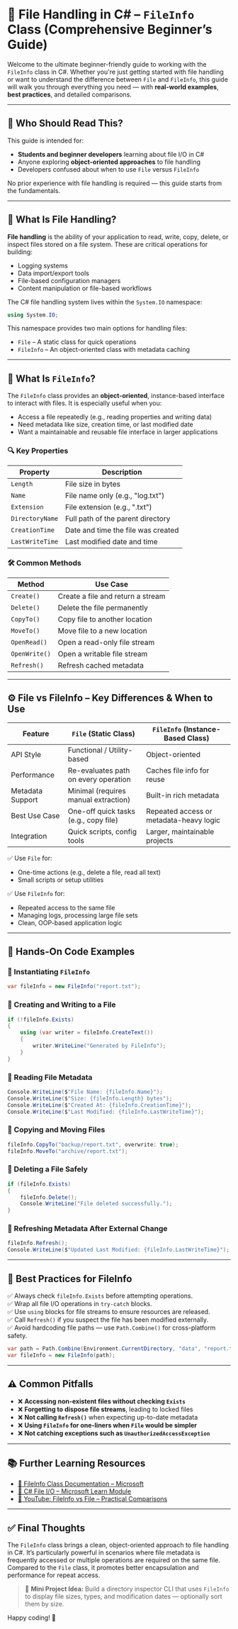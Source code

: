 ﻿# 📁 File Handling in C# – `FileInfo` Class (Comprehensive Beginner’s Guide)

Welcome to the ultimate beginner-friendly guide to working with the `FileInfo` class in C#.
Whether you're just getting started with file handling or want to understand the difference between `File` and `FileInfo`,
this guide will walk you through everything you need — with **real-world examples**, **best practices**, and detailed comparisons.

---

## 🎯 Who Should Read This?
This guide is intended for:
- **Students and beginner developers** learning about file I/O in C#
- Anyone exploring **object-oriented approaches** to file handling
- Developers confused about when to use `File` versus `FileInfo`

No prior experience with file handling is required — this guide starts from the fundamentals.

---

## 📘 What Is File Handling?
**File handling** is the ability of your application to read, write, copy, delete, or inspect files stored on a file system. These are critical operations for building:
- Logging systems
- Data import/export tools
- File-based configuration managers
- Content manipulation or file-based workflows

The C# file handling system lives within the `System.IO` namespace:
```csharp
using System.IO;
```

This namespace provides two main options for handling files:
- `File` – A static class for quick operations
- `FileInfo` – An object-oriented class with metadata caching

---

## 📂 What Is `FileInfo`?

The `FileInfo` class provides an **object-oriented**, instance-based interface to interact with files. It is especially useful when you:
- Access a file repeatedly (e.g., reading properties and writing data)
- Need metadata like size, creation time, or last modified date
- Want a maintainable and reusable file interface in larger applications

### 🔍 Key Properties
| Property          | Description                              |
|------------------|------------------------------------------|
| `Length`         | File size in bytes                       |
| `Name`           | File name only (e.g., "log.txt")         |
| `Extension`      | File extension (e.g., ".txt")            |
| `DirectoryName`  | Full path of the parent directory        |
| `CreationTime`   | Date and time the file was created       |
| `LastWriteTime`  | Last modified date and time              |

### 🛠️ Common Methods
| Method            | Use Case                                  |
|------------------|-------------------------------------------|
| `Create()`        | Create a file and return a stream         |
| `Delete()`        | Delete the file permanently               |
| `CopyTo()`        | Copy file to another location             |
| `MoveTo()`        | Move file to a new location               |
| `OpenRead()`      | Open a read-only file stream              |
| `OpenWrite()`     | Open a writable file stream               |
| `Refresh()`       | Refresh cached metadata                  |

---

## ⚙️ File vs FileInfo – Key Differences & When to Use

| Feature                       | `File` (Static Class)                 | `FileInfo` (Instance-Based Class)          |
|------------------------------|---------------------------------------|---------------------------------------------|
| API Style                    | Functional / Utility-based            | Object-oriented                             |
| Performance                  | Re-evaluates path on every operation  | Caches file info for reuse                  |
| Metadata Support             | Minimal (requires manual extraction)  | Built-in rich metadata                      |
| Best Use Case                | One-off quick tasks (e.g., copy file) | Repeated access or metadata-heavy logic     |
| Integration                  | Quick scripts, config tools           | Larger, maintainable projects               |

✅ Use `File` for:
- One-time actions (e.g., delete a file, read all text)
- Small scripts or setup utilities

✅ Use `FileInfo` for:
- Repeated access to the same file
- Managing logs, processing large file sets
- Clean, OOP-based application logic

---

## 🧪 Hands-On Code Examples

### 🔹 Instantiating `FileInfo`
```csharp
var fileInfo = new FileInfo("report.txt");
```

### 🔹 Creating and Writing to a File
```csharp
if (!fileInfo.Exists)
{
    using (var writer = fileInfo.CreateText())
    {
        writer.WriteLine("Generated by FileInfo");
    }
}
```

### 🔹 Reading File Metadata
```csharp
Console.WriteLine($"File Name: {fileInfo.Name}");
Console.WriteLine($"Size: {fileInfo.Length} bytes");
Console.WriteLine($"Created At: {fileInfo.CreationTime}");
Console.WriteLine($"Last Modified: {fileInfo.LastWriteTime}");
```

### 🔹 Copying and Moving Files
```csharp
fileInfo.CopyTo("backup/report.txt", overwrite: true);
fileInfo.MoveTo("archive/report.txt");
```

### 🔹 Deleting a File Safely
```csharp
if (fileInfo.Exists)
{
    fileInfo.Delete();
    Console.WriteLine("File deleted successfully.");
}
```

### 🔹 Refreshing Metadata After External Change
```csharp
fileInfo.Refresh();
Console.WriteLine($"Updated Last Modified: {fileInfo.LastWriteTime}");
```

---

## 🧼 Best Practices for FileInfo

✅ Always check `fileInfo.Exists` before attempting operations.  
✅ Wrap all file I/O operations in `try-catch` blocks.  
✅ Use `using` blocks for file streams to ensure resources are released.  
✅ Call `Refresh()` if you suspect the file has been modified externally.  
✅ Avoid hardcoding file paths — use `Path.Combine()` for cross-platform safety.

```csharp
var path = Path.Combine(Environment.CurrentDirectory, "data", "report.txt");
var fileInfo = new FileInfo(path);
```

---

## ⚠️ Common Pitfalls
- ❌ **Accessing non-existent files without checking `Exists`**
- ❌ **Forgetting to dispose file streams**, leading to locked files
- ❌ **Not calling `Refresh()`** when expecting up-to-date metadata
- ❌ **Using `FileInfo` for one-liners when `File` would be simpler**
- ❌ **Not catching exceptions such as `UnauthorizedAccessException`**

---

## 📚 Further Learning Resources
- [📄 FileInfo Class Documentation – Microsoft](https://learn.microsoft.com/en-us/dotnet/api/system.io.fileinfo)
- [📘 C# File I/O – Microsoft Learn Module](https://learn.microsoft.com/en-us/training/modules/work-with-files/)
- [🎥 YouTube: FileInfo vs File – Practical Comparisons](https://www.youtube.com/results?search_query=fileinfo+vs+file+c%23)

---

## ✅ Final Thoughts
The `FileInfo` class brings a clean, object-oriented approach to file handling in C#. It’s particularly powerful in scenarios where file metadata is frequently accessed or multiple operations are required on the same file. Compared to the `File` class, it promotes better encapsulation and performance for repeat access.

> 🔧 **Mini Project Idea:** Build a directory inspector CLI that uses `FileInfo` to display file sizes, types, and modification dates — optionally sort them by size.

Happy coding! 🚀






